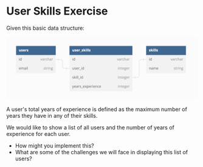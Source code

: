 # User Skills Exercise

Given this basic data structure:

![ERD diagram showing Users linked to Skills through UserSkills](docs/erd.png)

A user's total years of experience is defined as the maximum number of years they have in any of their skills.

We would like to show a list of all users and the number of years of experience for each user.

- How might you implement this?
- What are some of the challenges we will face in displaying this list of users?
